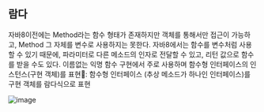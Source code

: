 ## 람다
자바8이전에는 Method라는 함수 형태가 존재하지만 객체를 통해서만 접근이 가능하고, Method 그 자체를 변수로 사용하지는 못한다.
자바8에서는 함수를 변수처럼 사용할 수 있기 때문에, 파라미터로 다른 메소드의 인자로 전달할 수 있고, 리턴 값으로 함수를 받을 수도 있다.
이름없는 익명 함수 구현에서 주로 사용하며 함수형 인터페이스의 인스턴스(구현 객체)를 표현: 함수형 인터페이스 (추상 메소드가 하나인 인터페이스)를 구현 객체를 람다식으로 표현 

![image](https://user-images.githubusercontent.com/11780795/153037840-c9c240e7-56c1-43ca-8f48-4015b6b12338.png)
